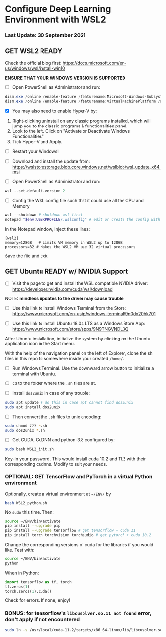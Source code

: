 # Configure Deep Learning Environment with WSL2

### Last Update: 30 September 2021

## GET WSL2 READY
Check the official blog first:
https://docs.microsoft.com/en-us/windows/wsl/install-win10

**ENSURE THAT YOUR WINDOWS VERSION IS SUPPORTED**

- [ ] Open PowerShell as Administrator and run:
```powershell
dism.exe /online /enable-feature /featurename:Microsoft-Windows-Subsystem-Linux /all /norestart
dism.exe /online /enable-feature /featurename:VirtualMachinePlatform /all /norestart
```
- [x] You may also need to enable Hyper-V by:
1. Right-clicking uninstall on any classic programs installed, which will jump you to the classic programs & functionalities panel.
2. Look to the left. Click on "Activate or Deactivate Windows Functionalities"
3. Tick Hyper-V and Apply.

- [ ] Restart your Windows!

- [ ] Download and install the update from: https://wslstorestorage.blob.core.windows.net/wslblob/wsl_update_x64.msi

- [ ] Open PowerShell as Administrator and run:
```powershell
wsl --set-default-version 2
```

- [ ] Config the WSL config file such that it could use all the CPU and Memory
```powershell
wsl --shutdown # shutdown wsl first
notepad "$env:USERPROFILE/.wslconfig" # edit or create the config with notepad
```

In the Notepad window, inject these lines:
```
[wsl2]
memory=128GB   # Limits VM memory in WSL2 up to 128GB
processors=32 # Makes the WSL2 VM use 32 virtual processors
```

Save the file and exit

## GET Ubuntu READY w/ NVIDIA Support

 - [ ] Visit the page to get and install the WSL compatible NVIDIA driver:
 https://developer.nvidia.com/cuda/wsl/download

NOTE: **mindless updates to the driver may cause trouble**

- [ ] Use this link to install Windows Terminal from the Store:
https://www.microsoft.com/en-us/p/windows-terminal/9n0dx20hk701

- [ ] Use this link to install Ubuntu 18.04 LTS as a Windows Store App:
https://www.microsoft.com/store/apps/9N9TNGVNDL3Q

After Ubuntu installation, initialize the system by clicking on the Ubuntu application icon in the Start menu.

With the help of the navigation panel on the left of Explorer, clone the sh files in this repo to somewhere inside your created `/home/`.

- [ ] Run Windows Terminal. Use the downward arrow button to initialize a terminal with Ubuntu.
- [ ] `cd` to the folder where the `.sh` files are at.

- [ ] Install `dos2unix` in case of any trouble:

```bash
sudo apt update # do this in case apt cannot find dos2unix
sudo apt install dos2unix
```

- [ ] Then convert the `.sh` files to unix encoding:

```bash
sudo chmod 777 *.sh
sudo dos2unix *.sh
```

- [ ] Get CUDA, CuDNN and python-3.8 configured by:

```bash
sudo bash WSL2_init.sh
```

Key-in your password. This would install cuda 10.2 and 11.2 with their corresponding cudnns. Modify to suit your needs.

### OPTIONAL: GET TensorFlow and PyTorch in a virtual Python environment

Optionally, create a virtual environment at `~/ENV/` by

```bash
bash WSL2_python.sh
```

No `sudo` this time. Then:

```bash
source ~/ENV/bin/activate
pip install --upgrade pip
pip install --upgrade tensorflow # get tensorflow + cuda 11
pip install torch torchvision torchaudio # get pytorch + cuda 10.2
```

Change the corresponding versions of cuda for the libraries if you would like. Test with:

```bash
source ~/ENV/bin/activate
python
```

When in Python:

```python
import tensorflow as tf, torch
tf.zeros(1)
torch.zeros(1).cuda()
```

Check for errors. If none, enjoy!

### BONUS: for tensorflow's `libcusolver.so.11 not found` error, don't apply if not encountered

```bash
sudo ln -s /usr/local/cuda-11.2/targets/x86_64-linux/lib/libcusolver.so.11 ~/ENV/lib/python3.8/site-packages/tensorflow/python/libcusolver.so.11
```
